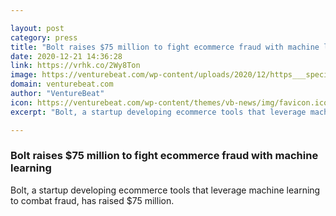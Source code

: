 ```yaml
---

layout: post
category: press
title: "Bolt raises $75 million to fight ecommerce fraud with machine learning"
date: 2020-12-21 14:36:28
link: https://vrhk.co/2Wy8Ton
image: https://venturebeat.com/wp-content/uploads/2020/12/https___specials-images.forbesimg.com_imageserve_5f103274ae07b50006534ccd_0x0.jpg?w=1200&strip=all
domain: venturebeat.com
author: "VentureBeat"
icon: https://venturebeat.com/wp-content/themes/vb-news/img/favicon.ico
excerpt: "Bolt, a startup developing ecommerce tools that leverage machine learning to combat fraud, has raised $75 million."

---
```


### Bolt raises $75 million to fight ecommerce fraud with machine learning

Bolt, a startup developing ecommerce tools that leverage machine learning to combat fraud, has raised $75 million.